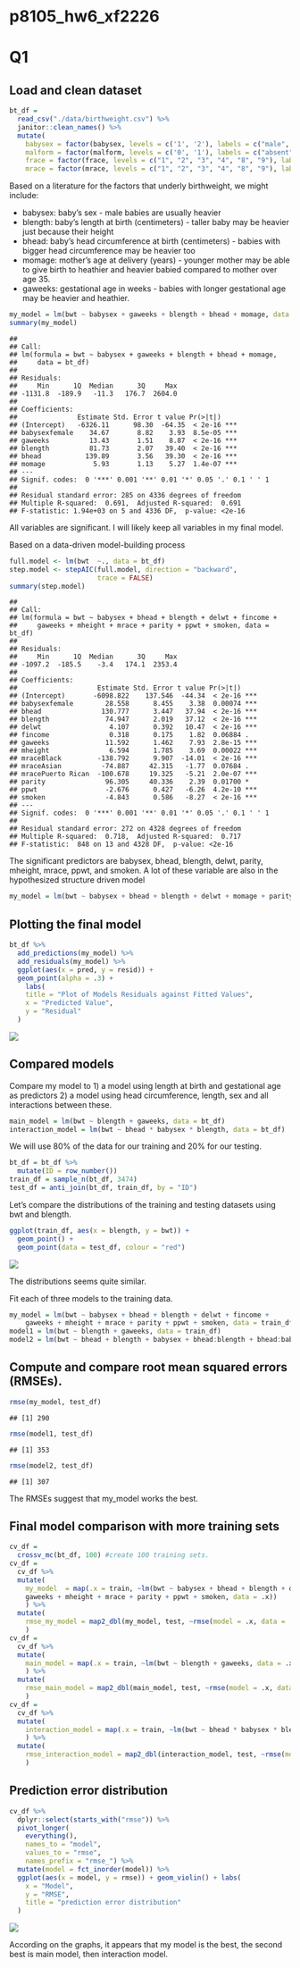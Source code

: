 p8105\_hw6\_xf2226
================

# Q1

## Load and clean dataset

``` r
bt_df = 
  read_csv("./data/birthweight.csv") %>% 
  janitor::clean_names() %>% 
  mutate(
    babysex = factor(babysex, levels = c('1', '2'), labels = c("male", "female")),
    malform = factor(malform, levels = c('0', '1'), labels = c("absent", "present")),
    frace = factor(frace, levels = c("1", "2", "3", "4", "8", "9"), labels = c("White", "Black", "Asian", "Puerto Rican", "Other", "Unknown")),
    mrace = factor(mrace, levels = c("1", "2", "3", "4", "8", "9"), labels = c("White", "Black", "Asian", "Puerto Rican", "Other", "Unknown")))
```

Based on a literature for the factors that underly birthweight, we might
include:

-   babysex: baby’s sex - male babies are usually heavier
-   blength: baby’s length at birth (centimeters) - taller baby may be
    heavier just because their height
-   bhead: baby’s head circumference at birth (centimeters) - babies
    with bigger head circumference may be heavier too
-   momage: mother’s age at delivery (years) - younger mother may be
    able to give birth to heathier and heavier babied compared to mother
    over age 35.
-   gaweeks: gestational age in weeks - babies with longer gestational
    age may be heavier and heathier.

``` r
my_model = lm(bwt ~ babysex + gaweeks + blength + bhead + momage, data = bt_df) 
summary(my_model)
```

    ## 
    ## Call:
    ## lm(formula = bwt ~ babysex + gaweeks + blength + bhead + momage, 
    ##     data = bt_df)
    ## 
    ## Residuals:
    ##     Min      1Q  Median      3Q     Max 
    ## -1131.8  -189.9   -11.3   176.7  2604.0 
    ## 
    ## Coefficients:
    ##               Estimate Std. Error t value Pr(>|t|)    
    ## (Intercept)   -6326.11      98.30  -64.35  < 2e-16 ***
    ## babysexfemale    34.67       8.82    3.93  8.5e-05 ***
    ## gaweeks          13.43       1.51    8.87  < 2e-16 ***
    ## blength          81.73       2.07   39.40  < 2e-16 ***
    ## bhead           139.89       3.56   39.30  < 2e-16 ***
    ## momage            5.93       1.13    5.27  1.4e-07 ***
    ## ---
    ## Signif. codes:  0 '***' 0.001 '**' 0.01 '*' 0.05 '.' 0.1 ' ' 1
    ## 
    ## Residual standard error: 285 on 4336 degrees of freedom
    ## Multiple R-squared:  0.691,  Adjusted R-squared:  0.691 
    ## F-statistic: 1.94e+03 on 5 and 4336 DF,  p-value: <2e-16

All variables are significant. I will likely keep all variables in my
final model.

Based on a data-driven model-building process

``` r
full.model <- lm(bwt  ~., data = bt_df)
step.model <- stepAIC(full.model, direction = "backward", 
                      trace = FALSE)
summary(step.model)
```

    ## 
    ## Call:
    ## lm(formula = bwt ~ babysex + bhead + blength + delwt + fincome + 
    ##     gaweeks + mheight + mrace + parity + ppwt + smoken, data = bt_df)
    ## 
    ## Residuals:
    ##     Min      1Q  Median      3Q     Max 
    ## -1097.2  -185.5    -3.4   174.1  2353.4 
    ## 
    ## Coefficients:
    ##                    Estimate Std. Error t value Pr(>|t|)    
    ## (Intercept)       -6098.822    137.546  -44.34  < 2e-16 ***
    ## babysexfemale        28.558      8.455    3.38  0.00074 ***
    ## bhead               130.777      3.447   37.94  < 2e-16 ***
    ## blength              74.947      2.019   37.12  < 2e-16 ***
    ## delwt                 4.107      0.392   10.47  < 2e-16 ***
    ## fincome               0.318      0.175    1.82  0.06884 .  
    ## gaweeks              11.592      1.462    7.93  2.8e-15 ***
    ## mheight               6.594      1.785    3.69  0.00022 ***
    ## mraceBlack         -138.792      9.907  -14.01  < 2e-16 ***
    ## mraceAsian          -74.887     42.315   -1.77  0.07684 .  
    ## mracePuerto Rican  -100.678     19.325   -5.21  2.0e-07 ***
    ## parity               96.305     40.336    2.39  0.01700 *  
    ## ppwt                 -2.676      0.427   -6.26  4.2e-10 ***
    ## smoken               -4.843      0.586   -8.27  < 2e-16 ***
    ## ---
    ## Signif. codes:  0 '***' 0.001 '**' 0.01 '*' 0.05 '.' 0.1 ' ' 1
    ## 
    ## Residual standard error: 272 on 4328 degrees of freedom
    ## Multiple R-squared:  0.718,  Adjusted R-squared:  0.717 
    ## F-statistic:  848 on 13 and 4328 DF,  p-value: <2e-16

The significant predictors are babysex, bhead, blength, delwt, parity,
mheight, mrace, ppwt, and smoken. A lot of these variable are also in
the hypothesized structure driven model

``` r
my_model = lm(bwt ~ babysex + bhead + blength + delwt + momage + parity + gaweeks + mheight + mrace + ppwt + smoken, data = bt_df)
```

## Plotting the final model

``` r
bt_df %>% 
  add_predictions(my_model) %>% 
  add_residuals(my_model) %>% 
  ggplot(aes(x = pred, y = resid)) + 
  geom_point(alpha = .3) +
    labs(
    title = "Plot of Models Residuals against Fitted Values",
    x = "Predicted Value",
    y = "Residual"
  )
```

![](p8105_hw6_xf2226_files/figure-gfm/unnamed-chunk-1-1.png)<!-- -->

## Compared models

Compare my model to 1) a model using length at birth and gestational age
as predictors 2) a model using head circumference, length, sex and all
interactions between these.

``` r
main_model = lm(bwt ~ blength + gaweeks, data = bt_df)
interaction_model = lm(bwt ~ bhead * babysex * blength, data = bt_df) 
```

We will use 80% of the data for our training and 20% for our testing.

``` r
bt_df = bt_df %>%
  mutate(ID = row_number())
train_df = sample_n(bt_df, 3474)
test_df = anti_join(bt_df, train_df, by = "ID")
```

Let’s compare the distributions of the training and testing datasets
using bwt and blength.

``` r
ggplot(train_df, aes(x = blength, y = bwt)) + 
  geom_point() + 
  geom_point(data = test_df, colour = "red")
```

![](p8105_hw6_xf2226_files/figure-gfm/unnamed-chunk-4-1.png)<!-- -->

The distributions seems quite similar.

Fit each of three models to the training data.

``` r
my_model = lm(bwt ~ babysex + bhead + blength + delwt + fincome + 
    gaweeks + mheight + mrace + parity + ppwt + smoken, data = train_df)
model1 = lm(bwt ~ blength + gaweeks, data = train_df)
model2 = lm(bwt ~ bhead + blength + babysex + bhead:blength + bhead:babysex + blength:babysex + bhead:blength:babysex, data = train_df)
```

## Compute and compare root mean squared errors (RMSEs).

``` r
rmse(my_model, test_df)
```

    ## [1] 290

``` r
rmse(model1, test_df)
```

    ## [1] 353

``` r
rmse(model2, test_df)
```

    ## [1] 307

The RMSEs suggest that my\_model works the best.

## Final model comparison with more training sets

``` r
cv_df = 
  crossv_mc(bt_df, 100) #create 100 training sets. 
cv_df = 
  cv_df %>% 
  mutate(
    my_model  = map(.x = train, ~lm(bwt ~ babysex + bhead + blength + delwt + fincome + 
    gaweeks + mheight + mrace + parity + ppwt + smoken, data = .x))
    ) %>% 
  mutate(
    rmse_my_model = map2_dbl(my_model, test, ~rmse(model = .x, data = .y))
    )
cv_df = 
  cv_df %>% 
  mutate(
    main_model = map(.x = train, ~lm(bwt ~ blength + gaweeks, data = .x))
    ) %>% 
  mutate(
    rmse_main_model = map2_dbl(main_model, test, ~rmse(model = .x, data = .y))
    )
cv_df = 
  cv_df %>% 
  mutate(
    interaction_model = map(.x = train, ~lm(bwt ~ bhead * babysex * blength, data = .x))
    ) %>% 
  mutate(
    rmse_interaction_model = map2_dbl(interaction_model, test, ~rmse(model = .x, data = .y))
    )
```

## Prediction error distribution

``` r
cv_df %>% 
  dplyr::select(starts_with("rmse")) %>% 
  pivot_longer(
    everything(),
    names_to = "model", 
    values_to = "rmse",
    names_prefix = "rmse_") %>% 
  mutate(model = fct_inorder(model)) %>% 
  ggplot(aes(x = model, y = rmse)) + geom_violin() + labs(
    x = "Model",
    y = "RMSE", 
    title = "prediction error distribution"
  )
```

![](p8105_hw6_xf2226_files/figure-gfm/unnamed-chunk-8-1.png)<!-- -->

According on the graphs, it appears that my model is the best, the
second best is main model, then interaction model.
